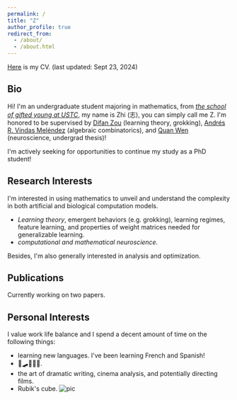 ```yaml
---
permalink: /
title: "Z"
author_profile: true
redirect_from: 
  - /about/
  - /about.html
---
```


[Here](http://Zhi0467.github.io/files/CV.pdf) is my CV. (last updated: Sept 23, 2024)

Bio
------
Hi! I'm an undergraduate student majoring in mathematics, from [*the school of gifted young at USTC*](http://en.scgy.ustc.edu.cn), my name is Zhi (志), you can simply call me Z. I'm honored to be supervised by [Difan Zou](https://difanzou.github.io) (learning theory, grokking), [Andrés R. Vindas Meléndez](https://math.hmc.edu/arvm/) (algebraic combinatorics), and [Quan Wen](http://www.wenlab.org) (neuroscience, undergrad thesis)!

 I'm actively seeking for opportunities to continue my study as a PhD student!

Research Interests
------
I'm interested in using mathematics to unveil and understand the complexity in both artificial and biological computation models.
- *Learning theory*, emergent behaviors (e.g. grokking), learning regimes, feature learning, and properties of weight matrices needed for generalizable learning.
- *computational and mathematical neuroscience.*


Besides, I'm also generally interested in analysis and optimization.

Publications
------
Currently working on two papers.

Personal Interests
------
I value work life balance and I spend a decent amount of time on the following things:
- learning new languages. I've been learning French and Spanish! 
- 🏀🛹🏄🏼🥊.
- the art of dramatic writing, cinema analysis, and potentially directing films.
- Rubik's cube.
![pic](http://Zhi0467.github.io/files/cubing.jpg)
